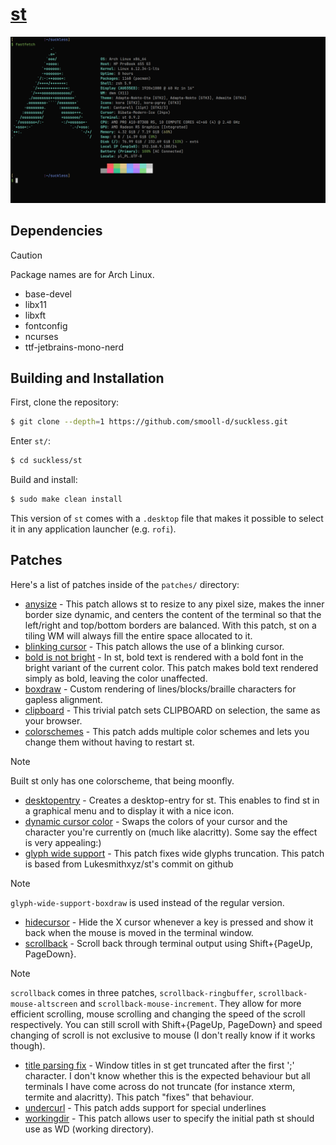 # [st](https://st.suckless.org)
<p align="center">
    <img src="../assets/st_current_configuration.png" alt="st Showcase">
</p>

## Dependencies
>[!CAUTION]
>Package names are for Arch Linux.

- base-devel
- libx11
- libxft
- fontconfig
- ncurses
- ttf-jetbrains-mono-nerd

## Building and Installation
First, clone the repository:

```bash
$ git clone --depth=1 https://github.com/smooll-d/suckless.git
```

Enter `st/`:

```bash
$ cd suckless/st
```

Build and install:

```bash
$ sudo make clean install
```

This version of `st` comes with a `.desktop` file that makes it possible to select it in any application launcher (e.g. `rofi`).

## Patches
Here's a list of patches inside of the `patches/` directory:

- [anysize](https://st.suckless.org/patches/anysize/) - This patch allows st to resize to any pixel size, makes the inner border size dynamic, and centers the content of the terminal so that the left/right and top/bottom borders are balanced. With this patch, st on a tiling WM will always fill the entire space allocated to it.
- [blinking cursor](https://st.suckless.org/patches/blinking_cursor/) - This patch allows the use of a blinking cursor.
- [bold is not bright](https://st.suckless.org/patches/bold-is-not-bright/) - In st, bold text is rendered with a bold font in the bright variant of the current color. This patch makes bold text rendered simply as bold, leaving the color unaffected.
- [boxdraw](https://st.suckless.org/patches/boxdraw/) - Custom rendering of lines/blocks/braille characters for gapless alignment.
- [clipboard](https://st.suckless.org/patches/clipboard/) - This trivial patch sets CLIPBOARD on selection, the same as your browser.
- [colorschemes](https://st.suckless.org/patches/colorschemes/) - This patch adds multiple color schemes and lets you change them without having to restart st.

>[!NOTE]
>Built st only has one colorscheme, that being moonfly.

- [desktopentry](https://st.suckless.org/patches/desktopentry/) - Creates a desktop-entry for st. This enables to find st in a graphical menu and to display it with a nice icon.
- [dynamic cursor color](https://st.suckless.org/patches/dynamic-cursor-color/) - Swaps the colors of your cursor and the character you're currently on (much like alacritty). Some say the effect is very appealing:)
- [glyph wide support](https://st.suckless.org/patches/glyph_wide_support/) - This patch fixes wide glyphs truncation. This patch is based from Lukesmithxyz/st's commit on github

>[!NOTE]
>`glyph-wide-support-boxdraw` is used instead of the regular version.

- [hidecursor](https://st.suckless.org/patches/hidecursor/) - Hide the X cursor whenever a key is pressed and show it back when the mouse is moved in the terminal window.
- [scrollback](https://st.suckless.org/patches/scrollback/) - Scroll back through terminal output using Shift+{PageUp, PageDown}.

>[!NOTE]
>`scrollback` comes in three patches, `scrollback-ringbuffer`, `scrollback-mouse-altscreen` and `scrollback-mouse-increment`.
>They allow for more efficient scrolling, mouse scrolling and changing the speed of the scroll respectively. You can still scroll with Shift+{PageUp, PageDown} and speed changing of scroll is not exclusive to mouse (I don't really know if it works though).

- [title parsing fix](https://st.suckless.org/patches/title_parsing_fix/) - Window titles in st get truncated after the first ';' character. I don't know whether this is the expected behaviour but all terminals I have come across do not truncate (for instance xterm, termite and alacritty). This patch "fixes" that behaviour.
- [undercurl](https://st.suckless.org/patches/undercurl/) - This patch adds support for special underlines
- [workingdir](https://st.suckless.org/patches/workingdir/) - This patch allows user to specify the initial path st should use as WD (working directory).
